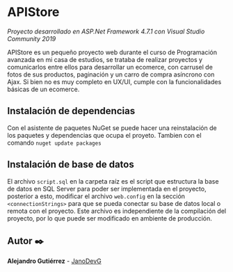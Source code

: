 # APIStore

_Proyecto desarrollado en ASP.Net Framework 4.7.1 con Visual Studio Community 2019_

APIStore es un pequeño proyecto web durante el curso de Programación avanzada en mi casa de estudios, se trataba de realizar proyectos y comunicarlos entre ellos para desarrollar un ecomerce, con carrusel de fotos de sus productos, paginación y un carro de compra asíncrono con Ajax. Si bien no es muy completo en UX/UI, cumple con la funcionalidades básicas de un ecomerce.

## Instalación de dependencias

Con el asistente de paquetes NuGet se puede hacer una reinstalación de los paquetes y dependencias que ocupa el proyeto.
Tambien con el comando `nuget update packages`

## Instalación de base de datos

El archivo `script.sql` en la carpeta raíz es el script que estructura la base de datos en SQL Server para poder ser implementada en el proyecto, posterior a esto, modificar el archivo `web.config` en la sección `<connectionStrings>` para que se pueda conectar su base de datos local o remota con el proyecto. Este archivo es independiente de la compilación del proyecto, por lo que puede ser modificado en ambiente de producción.


## Autor ✒️
**Alejandro Gutiérrez** - [JanoDevG](https://github.com/JanoDevG)
